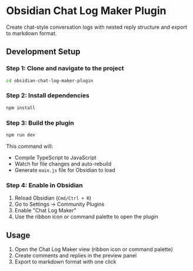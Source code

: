 # Obsidian Chat Log Maker Plugin

Create chat-style conversation logs with nested reply structure and export to markdown format.

## Development Setup

### Step 1: Clone and navigate to the project

```bash
cd obsidian-chat-log-maker-plugin
```

### Step 2: Install dependencies

```bash
npm install
```

### Step 3: Build the plugin

```bash
npm run dev
```

This command will:

- Compile TypeScript to JavaScript
- Watch for file changes and auto-rebuild
- Generate `main.js` file for Obsidian to load

### Step 4: Enable in Obsidian

1. Reload Obsidian (`Cmd/Ctrl + R`)
2. Go to Settings → Community Plugins
3. Enable "Chat Log Maker"
4. Use the ribbon icon or command palette to open the plugin

## Usage

1. Open the Chat Log Maker view (ribbon icon or command palette)
2. Create comments and replies in the preview panel
3. Export to markdown format with one click
